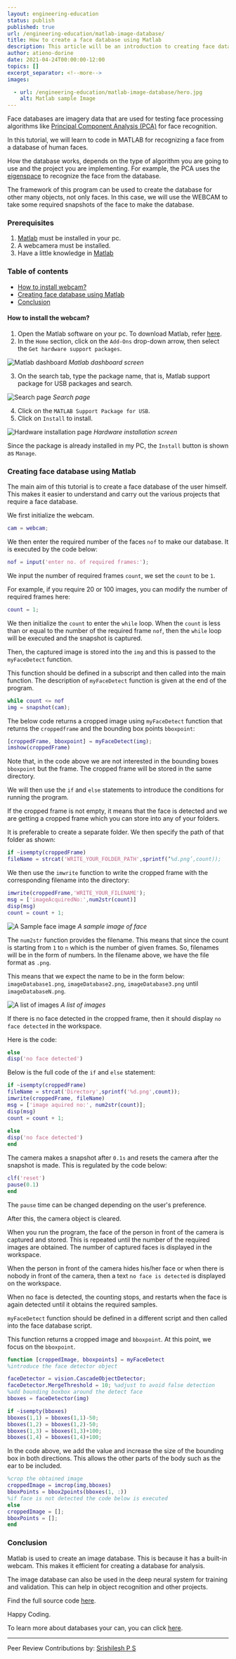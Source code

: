 ```yaml
---
layout: engineering-education
status: publish
published: true
url: /engineering-education/matlab-image-database/
title: How to create a face database using Matlab
description: This article will be an introduction to creating face databases using Matlab. We will explore about Matlab, what face databases are, where it is used, and how to create one.
author: atieno-dorine
date: 2021-04-24T00:00:00-12:00
topics: []
excerpt_separator: <!--more-->
images:

  - url: /engineering-education/matlab-image-database/hero.jpg
    alt: Matlab sample Image
---
```

Face databases are imagery data that are used for testing face processing algorithms like [Principal Component Analysis (PCA)](https://en.wikipedia.org/wiki/Principal_component_analysis) for face recognition.
<!--more-->
In this tutorial, we will learn to code in MATLAB for recognizing a face from a database of human faces.

How the database works, depends on the type of algorithm you are going to use and the project you are implementing. For example, the PCA uses the [eigenspace](https://deepai.org/machine-learning-glossary-and-terms/eigenspace) to recognize the face from the database.

The framework of this program can be used to create the database for other many objects, not only faces. In this case, we will use the WEBCAM to take some required snapshots of the face to make the database.

### Prerequisites
1. [Matlab](https://www.mathworks.com/downloads/) must be installed in your pc.
2. A webcamera must be installed.
3. Have a little knowledge in [Matlab](/engineering-education/getting-started-with-matlab/)

### Table of contents
- [How to install webcam?](#how-to-install-the-webcam)
- [Creating face database using Matlab](#creating-face-database-using-matlab)
- [Conclusion](#conclusion)

#### How to install the webcam?
1. Open the Matlab software on your pc. To download Matlab, refer [here](https://www.mathworks.com/downloads/).
2. In the `Home` section, click on the `Add-Ons` drop-down arrow, then select the `Get hardware support packages`.

![Matlab dashboard](/engineering-education/matlab-image-database/windows1_1.png)
*Matlab dashboard screen*

3. On the search tab, type the package name, that is, Matlab support package for USB packages and search.
  
![Search page](/engineering-education/matlab-image-database/windows2_1.png)
*Search page*

4. Click on the `MATLAB Support Package for USB`.
5. Click on `Install` to install.

![Hardware installation page](/engineering-education/matlab-image-database/windows3_1.png)
*Hardware installation screen*

Since the package is already installed in my PC, the `Install` button is shown as `Manage`.

### Creating face database using Matlab
The main aim of this tutorial is to create a face database of the user himself. This makes it easier to understand and carry out the various projects that require a face database.

We first initialize the webcam.

```Matlab
cam = webcam;
```

We then enter the required number of the faces `nof` to make our database. It is executed by the code below:

```Matlab
nof = input('enter no. of required frames:');
```

We input the number of required frames `count`, we set the `count` to be `1`.

For example, if you require 20 or 100 images, you can modify the number of required frames here:

```Matlab
count = 1;
```

We then initialize the `count` to enter the `while` loop. When the `count` is less than or equal to the number of the required frame `nof`, then the `while` loop will be executed and the snapshot is captured. 

Then, the captured image is stored into the `img` and this is passed to the `myFaceDetect` function.

This function should be defined in a subscript and then called into the main function. The description of `myFaceDetect` function is given at the end of the program.

```Matlab
while count <= nof
img = snapshot(cam);
```

The below code returns a cropped image using `myFaceDetect` function that returns the `croppedframe` and the bounding box points `bboxpoint`:

```Matlab
[croppedFrame, bboxpoint] = myFaceDetect(img);
imshow(croppedFrame)
```

Note that, in the code above we are not interested in the bounding boxes `bboxpoint` but the frame. The cropped frame will be stored in the same directory.

We will then use the `if` and `else` statements to introduce the conditions for running the program.

If the cropped frame is not empty, it means that the face is detected and we are getting a cropped frame which you can store into any of your folders.

It is preferable to create a separate folder. We then specify the path of that folder as shown:

```Matlab
if ~isempty(croppedFrame)
fileName = strcat('WRITE_YOUR_FOLDER_PATH',sprintf(‘%d.png’,count));
```

We then use the `imwrite` function to write the cropped frame with the corresponding filename into the directory:

```Matlab
imwrite(croppedFrame,'WRITE_YOUR_FILENAME');
msg = ['imageAcquiredNo:',num2str(count)]
disp(msg)
count = count + 1;
```

![A Sample face image](/engineering-education/matlab-image-database/image_one.png)
*A sample image of face*

The `num2str` function provides the filename. This means that since the count is starting from `1` to `n` which is the number of given frames. So, filenames will be in the form of numbers.
In the filename above, we have the file format as `.png`.

This means that we expect the name to be in the form below:
`imageDatabase1.png`, `imageDatabase2.png`, `imageDatabase3.png` until `imageDatabaseN.png`.

![A list of images](/engineering-education/matlab-image-database/database.png)
*A list of images*

If there is no face detected in the cropped frame, then it should display `no face detected` in the workspace.

Here is the code:

```Matlab
else
disp('no face detected')
```

Below is the full code of the `if` and `else` statement:

```Matlab
if ~isempty(croppedFrame)
fileName = strcat('Directory',sprintf('%d.png',count));
imwrite(croppedFrame, fileName)
msg = ['image aquired no:', num2str(count)];
disp(msg)
count = count + 1;
        
else
disp('no face detected')
end
```

The camera makes a snapshot after `0.1s` and resets the camera after the snapshot is made. This is regulated by the code below:

```Matlab
clf('reset')
pause(0.1)
end 
```

The `pause` time can be changed depending on the user's preference.

After this, the camera object is cleared.

When you run the program, the face of the person in front of the camera is captured and stored. This is repeated until the number of the required images are obtained. The number of captured faces is displayed in the workspace.

When the person in front of the camera hides his/her face or when there is nobody in front of the camera, then a text `no face is detected` is displayed on the workspace.

When no face is detected, the counting stops, and restarts when the face is again detected until it obtains the required samples.

`myFaceDetect` function should be defined in a different script and then called into the face database script.

This function returns a cropped image and `bboxpoint`. At this point, we focus on the `bboxpoint`.

```Matlab
function [croppedImage, bboxpoints] = myFaceDetect
%introduce the face detector object

faceDetector = vision.CascadeObjectDetector;
faceDetector.MergeThreshold = 10; %adjust to avoid false detection
%add bounding boxbox around the detect face
bboxes = faceDetector(img)

if ~isempty(bboxes)
bboxes(1,1) = bboxes(1,1)-50;
bboxes(1,2) = bboxes(1,2)-50;
bboxes(1,3) = bboxes(1,3)+100;
bboxes(1,4) = bboxes(1,4)+100;
```

In the code above, we add the value and increase the size of the bounding box in both directions. This allows the other parts of the body such as the ear to be included.

```Matlab
%crop the obtained image
croppedImage = imcrop(img,bboxes)
bboxPoints = bbox2points(bboxes(1, :))
%if face is not detected the code below is executed
else
croppedImage = [];
bboxPoints = [];
end
```

### Conclusion
Matlab is used to create an image database. This is because it has a built-in webcam. This makes it efficient for creating a database for analysis.

The image database can also be used in the deep neural system for training and validation. This can help in object recognition and other projects.

Find the full source code [here](https://github.com/atienodorine3/face_database.git).

Happy Coding.

To learn more about databases your can, you can click [here](https://www.face-rec.org/databases).

---
Peer Review Contributions by: [Srishilesh P S](/engineering-education/authors/srishilesh-p-s/)